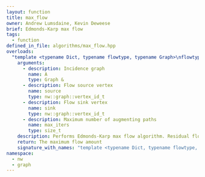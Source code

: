 ```yaml
---
layout: function
title: max_flow
owner: Andrew Lumsdaine, Kevin Deweese
brief: Edmonds-Karp max flow
tags:
  - function
defined_in_file: algorithms/max_flow.hpp
overloads:
  "template <typename Dict, typename flowtype, typename Graph>\nflowtype max_flow(Graph &, nw::graph::vertex_id_t, nw::graph::vertex_id_t, size_t)":
    arguments:
      - description: Incidence graph
        name: A
        type: Graph &
      - description: Flow source vertex
        name: source
        type: nw::graph::vertex_id_t
      - description: Flow sink vertex
        name: sink
        type: nw::graph::vertex_id_t
      - description: Maximum number of augmenting paths
        name: max_iters
        type: size_t
    description: Performs Edmonds-Karp max flow algorithm. Residual flow graph is not created explicitly. Input graph contains a flow field which is set by the function.
    return: The maximum flow amount
    signature_with_names: "template <typename Dict, typename flowtype, typename Graph>\nflowtype max_flow(Graph & A, nw::graph::vertex_id_t source, nw::graph::vertex_id_t sink, size_t max_iters)"
namespace:
  - nw
  - graph
---
```

